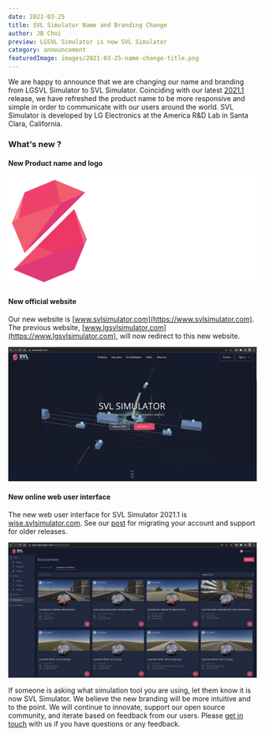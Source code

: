 ```yaml
---
date: 2021-03-25
title: SVL Simulator Name and Branding Change
author: JB Choi
preview: LGSVL Simulator is now SVL Simulator
category: announcement
featuredImage: images/2021-03-25-name-change-title.png
---
```


We are happy to announce that we are changing our name and branding from LGSVL Simulator to SVL Simulator. Coinciding with our latest [2021.1](https://github.com/lgsvl/simulator/releases/tag/2021.1) release, we have refreshed the product name to be more responsive and simple in order to communicate with our users around the world. SVL Simulator is developed by LG Electronics at the America R&D Lab in Santa Clara, California.

### What's new ?

#### New Product name and logo

[![new-logo](images/2021-03-25-rebranding-new-logo.png)](images/2021-03-25-rebranding-new-logo.png)

#### New official website

Our new website is [www.svlsimulator.com](https://www.svlsimulator.com). The previous website, [www.lgsvlsimulator.com](https://www.lgsvlsimulator.com), will now redirect to this new website.

[![new-website](images/2021-03-25-rebranding-new-website.png)](images/2021-03-25-rebranding-new-website.png)

#### New online web user interface

The new web user interface for SVL Simulator 2021.1 is [wise.svlsimulator.com](https://wise.svlsimulator.com). See our [post](https://www.svlsimulator.com/news/2021-03-25-account-migration) for migrating your account and support for older releases.

[![wise](images/2021-03-25-rebranding-wise.png)](images/2021-03-25-rebranding-wise.png)

If someone is asking what simulation tool you are using, let them know it is now SVL Simulator. We believe the new branding will be more intuitive and to the point. We will continue to innovate, support our open source community, and iterate based on feedback from our users. Please [get in touch](mailto:contact@svlsimulator.com) with us if you have questions or any feedback.
